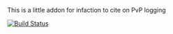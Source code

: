 This is a little addon for infaction to cite on PvP logging 

[![Build Status](https://travis-ci.org/GRANTSWIM4/InfacPvPLogging.svg?branch=master)](https://travis-ci.org/GRANTSWIM4/InfacPvPLogging)
